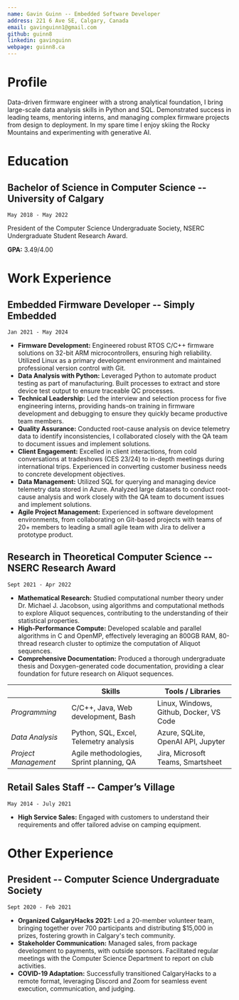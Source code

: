 ```yaml
---
name: Gavin Guinn -- Embedded Software Developer
address: 221 6 Ave SE, Calgary, Canada 
email: gavinguinn1@gmail.com
github: guinn8
linkedin: gavinguinn
webpage: guinn8.ca
---
```


# Profile

Data-driven firmware engineer with a strong analytical foundation, I bring large-scale data analysis skills in Python and SQL. Demonstrated success in leading teams, mentoring interns, and managing complex firmware projects from design to deployment. In my spare time I enjoy skiing the Rocky Mountains and experimenting with generative AI.

# Education

## Bachelor of Science in Computer Science -- University of Calgary

    May 2018 - May 2022

President of the Computer Science Undergraduate Society, NSERC Undergraduate Student Research Award.

**GPA:** 3.49/4.00

# Work Experience

## Embedded Firmware Developer -- Simply Embedded  

    Jan 2021 - May 2024

- **Firmware Development:** Engineered robust RTOS C/C++ firmware solutions on 32-bit ARM microcontrollers, ensuring high reliability. Utilized Linux as a primary development environment and maintained professional version control with Git.
- **Data Analysis with Python:** Leveraged Python to automate product testing as part of manufacturing. Built processes to extract and store device test output to ensure traceable QC processes.
- **Technical Leadership:** Led the interview and selection process for five engineering interns, providing hands-on training in firmware development and debugging to ensure they quickly became productive team members.
- **Quality Assurance:** Conducted root-cause analysis on device telemetry data to identify inconsistencies, I collaborated closely with the QA team to document issues and implement solutions.
- **Client Engagement:** Excelled in client interactions, from cold conversations at tradeshows (CES 23/24) to in-depth meetings during international trips. Experienced in converting customer business needs to concrete development objectives.
- **Data Management:** Utilized SQL for querying and managing device telemetry data stored in Azure. Analyzed large datasets to conduct root-cause analysis and work closely with the QA team to document issues and implement solutions.
- **Agile Project Management:** Experienced in software development environments, from collaborating on Git-based projects with teams of 20+ members to leading a small agile team with Jira to deliver a prototype product.

## Research in Theoretical Computer Science -- NSERC Research Award

    Sept 2021 - Apr 2022

- **Mathematical Research:** Studied computational number theory under  Dr. Michael J. Jacobson, using algorithms and computational methods to explore Aliquot sequences, contributing to the understanding of their statistical properties.
- **High-Performance Compute:** Developed scalable and parallel algorithms in C and OpenMP, effectively leveraging an 800GB RAM, 80-thread research cluster to optimize the computation of Aliquot sequences.
- **Comprehensive Documentation:** Produced a thorough undergraduate thesis and Doxygen-generated code documentation, providing a clear foundation for future research on Aliquot sequences.

|                      | **Skills**                               | **Tools / Libraries**                   |
| -------------------- | ---------------------------------------- | --------------------------------------- |
| *Programming*        | C/C++, Java, Web development, Bash       | Linux, Windows, Github, Docker, VS Code |
| *Data Analysis*      | Python, SQL, Excel, Telemetry analysis   | Azure, SQLite, OpenAI API, Jupyter      |
| *Project Management* | Agile methodologies, Sprint planning, QA | Jira, Microsoft Teams, Smartsheet       |

## Retail Sales Staff -- Camper’s Village

    May 2014 - July 2021

- **High Service Sales:** Engaged with customers to understand their requirements and offer tailored advise on camping equipment.

# Other Experience

## President -- Computer Science Undergraduate Society

    Sept 2020 - Feb 2021

- **Organized CalgaryHacks 2021:** Led a 20-member volunteer team, bringing together over 700 participants and distributing $15,000 in prizes, fostering growth in Calgary's tech community.
- **Stakeholder Communication:** Managed sales, from package development to payments, with outside sponsors. Facilitated regular meetings with the Computer Science Department to report on club activities.
- **COVID-19 Adaptation:** Successfully transitioned CalgaryHacks to a remote format, leveraging Discord and Zoom for seamless event execution, communication, and judging.
